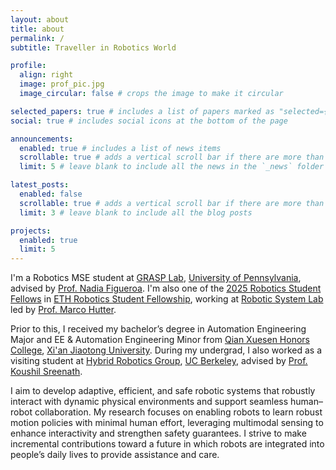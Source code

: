 ```yaml
---
layout: about
title: about
permalink: /
subtitle: Traveller in Robotics World

profile:
  align: right
  image: prof_pic.jpg
  image_circular: false # crops the image to make it circular

selected_papers: true # includes a list of papers marked as "selected={true}"
social: true # includes social icons at the bottom of the page

announcements:
  enabled: true # includes a list of news items
  scrollable: true # adds a vertical scroll bar if there are more than 3 news items
  limit: 5 # leave blank to include all the news in the `_news` folder

latest_posts:
  enabled: false
  scrollable: true # adds a vertical scroll bar if there are more than 3 new posts items
  limit: 3 # leave blank to include all the blog posts

projects:
  enabled: true
  limit: 5
---
```


I'm a Robotics MSE student at [GRASP Lab](https://www.grasp.upenn.edu/), [University of Pennsylvania](https://www.seas.upenn.edu/), advised by [Prof. Nadia Figueroa](https://nbfigueroa.github.io/). I'm also one of the [2025 Robotics Student Fellows](https://robotx.ethz.ch/education/robotics-student-fellowship/2025-robotics-student-fellows.html) in [ETH Robotics Student Fellowship](https://robotx.ethz.ch/education/robotics-student-fellowship.html), working at [Robotic System Lab](https://rsl.ethz.ch/) led by [Prof. Marco Hutter](https://rsl.ethz.ch/the-lab/people/person-detail.MTIxOTEx.TGlzdC8yNDQxLC0xNDI1MTk1NzM1.html).

Prior to this, I received my bachelor’s degree in Automation Engineering Major and EE & Automation Engineering Minor from [Qian Xuesen Honors College](https://bjb.xjtu.edu.cn/index.htm#), [Xi'an Jiaotong University](https://en.xjtu.edu.cn/). During my undergrad, I also worked as a visiting student at [Hybrid Robotics Group](https://hybrid-robotics.berkeley.edu/), [UC Berkeley](https://www.berkeley.edu/), advised by [Prof. Koushil Sreenath](https://me.berkeley.edu/people/koushil-sreenath/). 

I aim to develop adaptive, efficient, and safe robotic systems that robustly interact with dynamic physical environments and support seamless human–robot collaboration. My research focuses on enabling robots to learn robust motion policies with minimal human effort, leveraging multimodal sensing to enhance interactivity and strengthen safety guarantees. I strive to make incremental contributions toward a future in which robots are integrated into people’s daily lives to provide assistance and care.